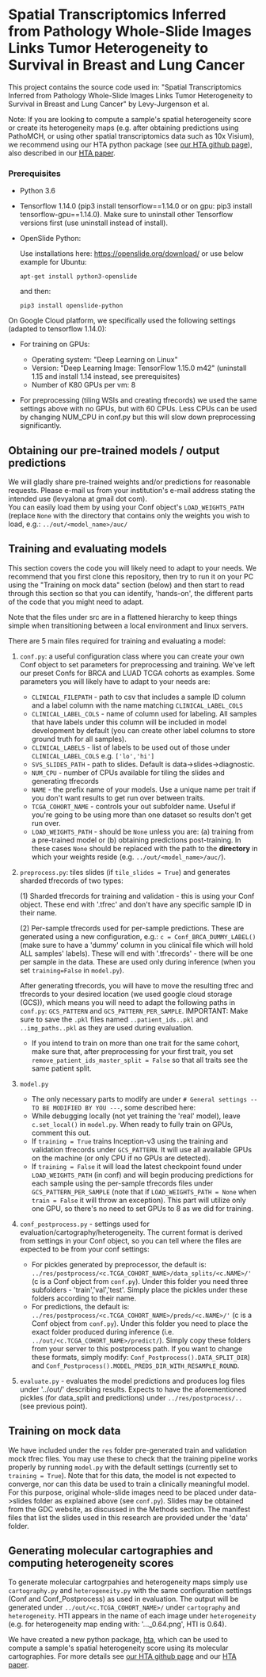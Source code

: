 
# Spatial Transcriptomics Inferred from Pathology Whole-Slide Images Links Tumor Heterogeneity to Survival in Breast and Lung Cancer

This project contains the source code used in: "Spatial Transcriptomics Inferred from Pathology Whole-Slide Images Links Tumor Heterogeneity to Survival in Breast and Lung Cancer" by Levy-Jurgenson et al.

Note: If you are looking to compute a sample's spatial heterogeneity score or create its heterogeneity maps (e.g. after obtaining predictions using PathoMCH, or using other spatial transcriptomics data such as 10x Visium), we recommend using our HTA python package (see [our HTA github page](https://github.com/alonalj/hta)), also described in our [HTA paper](https://academic.oup.com/bioinformatics/article/37/21/3796/6343441).  

 

### Prerequisites 

* Python 3.6 

* Tensorflow 1.14.0 (pip3 install tensorflow==1.14.0 or on gpu: pip3 install tensorflow-gpu==1.14.0). Make sure to uninstall other Tensorflow versions first (use uninstall instead of install).

* OpenSlide Python:

    Use installations here: https://openslide.org/download/ or use below example for Ubuntu:

    `apt-get install python3-openslide`

    and then:

    `pip3 install openslide-python`

On Google Cloud platform, we specifically used the following settings (adapted to tensorflow 1.14.0):
* For training on GPUs:
    * Operating system: "Deep Learning on Linux" 
    * Version: "Deep Learning Image: TensorFlow 1.15.0 m42" (uninstall 1.15 and install 1.14 instead, see prerequisites)
    * Number of K80 GPUs per vm: 8

* For preprocessing (tiling WSIs and creating tfrecords) we used the same settings above with no GPUs, but with 60 CPUs.
Less CPUs can be used by changing NUM_CPU in conf.py but this will slow down preprocessing significantly.  

## Obtaining our pre-trained models / output predictions
We will gladly share pre-trained weights and/or predictions for reasonable requests. Please e-mail us from your institution's e-mail address stating the intended use (levyalona at gmail dot com).   
You can easily load them by using your Conf object's `LOAD_WEIGHTS_PATH` (replace `None` with the directory that contains only the weights you wish to load, e.g.: `../out/<model_name>/auc/`

## Training and evaluating models
This section covers the code you will likely need to adapt to your needs. We recommend that you first clone this repository, then try to run it on your PC using the "Training on mock data" section (below) and then start to read through this section so that you can identify, 'hands-on', the different parts of the code that you might need to adapt. 

Note that the files under src are in a flattened hierarchy to keep things simple when transitioning between a 
local environment and linux servers. 

There are 5 main files required for training and evaluating a model:
1. `conf.py`:
    a useful configuration class where you can create your own Conf object to set parameters for preprocessing and training. We've left our preset Confs for BRCA and LUAD TCGA cohorts as examples.
    Some parameters you will likely have to adapt to your needs are:
    * `CLINICAL_FILEPATH` - path to csv that includes a sample ID column and a label column with the name matching `CLINICAL_LABEL_COLS`
    * `CLINICAL_LABEL_COLS` - name of column used for labeling. All samples that have labels under this column will be included in model development by default (you can create other label columns to store ground truth for all samples).
    * `CLINICAL_LABELS` - list of labels to be used out of those under `CLINICAL_LABEL_COLS` e.g. `['lo','hi']`
    * `SVS_SLIDES_PATH` - path to slides. Default is data->slides->diagnostic.
    * `NUM_CPU` - number of CPUs available for tiling the slides and generating tfrecords
    * `NAME` - the prefix name of your models. Use a unique name per trait if you don't want results to get run over between traits.
    * `TCGA_COHORT_NAME` - controls your out subfolder name. Useful if you're going to be using more than one dataset so results don't get run over.
    * `LOAD_WEIGHTS_PATH` - should be `None` unless you are: (a) training from a pre-trained model or (b) obtaining predictions post-training. In these cases `None` should be replaced with the path to the **directory** in which your weights reside (e.g. `../out/<model_name>/auc/`).   
2. `preprocess.py`: tiles slides (if `tile_slides = True`) and generates sharded tfrecords of two types:

    (1) Sharded tfrecords for training and validation - this is using your Conf object. These end with '.tfrec' and don't have any specific sample ID in their name. 
    
    (2) Per-sample tfrecords used for per-sample predictions. These are generated using a new configuration, e.g.: `c = Conf_BRCA_DUMMY_LABEL()` (make sure to have a 'dummy' column in you clinical file which will hold ALL samples' labels). These will end with '.tfrecords' - there will be one per sample in the data. These are used only during inference (when you set `training=False` in `model.py`).

    After generating tfrecords, you will have to move the resulting tfrec and tfrecords to your desired location (we used google cloud storage (GCS)), which means you will need to adapt the following paths in `conf.py`:
`GCS_PATTERN` and `GCS_PATTERN_PER_SAMPLE`. IMPORTANT: Make sure to save the `.pkl` files named `..patient_ids..pkl` and `..img_paths..pkl` as they are used during evaluation.
    * If you intend to train on more than one trait for the same cohort, make sure that, after preprocessing for your first trait, you set `remove_patient_ids_master_split = False` so that all traits see the same patient split.
3. `model.py` 
    * The only necessary parts to modify are under `# General settings -- TO BE MODIFIED BY YOU ---`, some described here:
    * While debugging locally (not yet training the 'real' model), leave `c.set_local()` in `model.py`. When ready to fully train on GPUs, comment this out.
    * If `training = True` trains Inception-v3 using the training and validation tfrecords under `GCS_PATTERN`. It will use all available GPUs on the machine (or only CPU if no GPUs are detected). 
    * If `training = False` it will load the latest checkpoint found under `LOAD_WEIGHTS_PATH` (in conf) and will begin producing predictions for each sample using the per-sample tfrecords files under `GCS_PATTERN_PER_SAMPLE` (note that if `LOAD_WEIGHTS_PATH = None` when `train = False` it will throw an exception). This part will utilize only one GPU, so there's no need to set GPUs to 8 as we did for training.
4. `conf_postprocess.py` - settings used for evaluation/cartography/heterogeneity. The current format is derived from settings in your Conf object, so you can tell where the files are expected to be from your conf settings:
    * For pickles generated by preprocessor, the default is: `../res/postprocess/<c.TCGA_COHORT_NAME>/data_splits/<c.NAME>/'` (c is a Conf object from `conf.py`). Under this folder you need three subfolders - 'train','val','test'. Simply place the pickles under these folders according to their name.
    * For predictions, the default is: `../res/postprocess/<c.TCGA_COHORT_NAME>/preds/<c.NAME>/'` (c is a Conf object from `conf.py`). Under this folder you need to place the exact folder produced during inference (i.e. `../out/<c.TCGA_COHORT_NAME>/predict/`). Simply copy these folders from your server to this postprocess path.
If you want to change these formats, simply modify: `Conf_Postprocess().DATA_SPLIT_DIR`) and `Conf_Postprocess().MODEL_PREDS_DIR_WITH_RESAMPLE_ROUND`.
5. `evaluate.py` - evaluates the model predictions and produces log files under '../out/' describing results. Expects to have the aforementioned pickles (for data_split and predictions) under `../res/postprocess/..` (see previous point).

## Training on mock data
We have included under the `res` folder pre-generated train and validation mock tfrec files. You may use these to check 
that the training pipeline works properly by running `model.py` with the default settings (currently set to `training = True`). 
Note that for this data, the model is not expected to converge, nor can this data be used to train a clinically meaningful model. 
For this purpose, original whole-slide images need to be placed under data->slides folder as explained above (see `conf.py`). 
Slides may be obtained from the GDC website, as discussed in the Methods section. The manifest files that list the slides 
used in this research are provided under the 'data' folder. 


## Generating molecular cartographies and computing heterogeneity scores
To generate molecular cartogrpahies and heterogeneity maps simply use `cartography.py` and `heterogeneity.py` with the same configuration settings (Conf and Conf_Postprocess) as used in evaluation.
The output will be generated under `../out/<c.TCGA_COHORT_NAME>/` under `cartography` and `heterogeneity`. HTI appears in the name of each image under `heterogeneity` (e.g. for heterogeneity map ending with: '..._0.64.png', HTI is 0.64).

We have created a new python package, [hta](https://github.com/alonalj/hta), which can be used to compute a sample's spatial heterogeneity score using its molecular cartographies. For more details see [our HTA github page](https://github.com/alonalj/hta) and our [HTA paper](https://academic.oup.com/bioinformatics/article/37/21/3796/6343441).  

